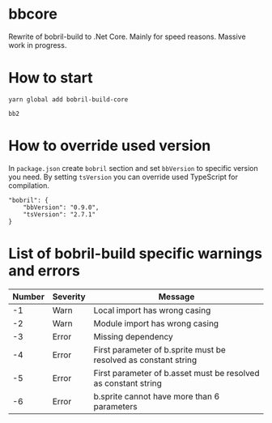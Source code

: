 # bbcore

Rewrite of bobril-build to .Net Core. Mainly for speed reasons. Massive work in progress.

# How to start

    yarn global add bobril-build-core

    bb2

# How to override used version

In `package.json` create `bobril` section and set `bbVersion` to specific version you need. By setting `tsVersion` you can override used TypeScript for compilation.

    "bobril": {
        "bbVersion": "0.9.0",
        "tsVersion": "2.7.1"
    }

# List of bobril-build specific warnings and errors

| Number | Severity | Message                                                         |
| ------ | -------- | --------------------------------------------------------------- |
| -1     | Warn     | Local import has wrong casing                                   |
| -2     | Warn     | Module import has wrong casing                                  |
| -3     | Error    | Missing dependency                                              |
| -4     | Error    | First parameter of b.sprite must be resolved as constant string |
| -5     | Error    | First parameter of b.asset must be resolved as constant string  |
| -6     | Error    | b.sprite cannot have more than 6 parameters                     |
